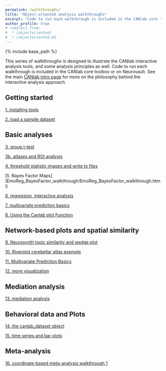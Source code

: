 ```yaml
---
permalink: /walkthroughs/
title: "Object-oriented analysis walkthroughs"
excerpt: "Code to run each walkthrough is included in the CANlab core toolbox or on Neurovault."
author_profile: true
# redirect_from:
#  * /objectoriented/
#  * /objectoriented.md
---
```

{% include base_path %}

This series of walkthroughs is designed to illustrate the CANlab interactive analysis tools, and some analysis principles as well.
Code to run each walkthrough is included in the CANlab core toolbox or on Neurovault. See the main [CANlab intro page](/) for more on the philosophy behind the interactive analysis approach.

## Getting started

[1. installing tools](canlab_help_1_installing_tools.html)

[2. load a sample dataset](canlab_help_2_load_a_sample_dataset/canlab_help_2_load_a_sample_dataset.html)

## Basic analyses

[3. group t-test](canlab_help_3_voxelwise_t_test_walkthrough/canlab_help_3_voxelwise_t_test_walkthrough.html)

[3b. atlases and ROI analysis](canlab_help_3b_atlases_and_labeling/canlab_help_3b_atlases_and_labeling.html)

[4. threshold statistic images and write to files ](canlab_help_4_write_data_to_image_file_format/canlab_help_4_write_data_to_image_file_format.html)

[5. Bayes Factor Maps] (EmoReg_BayesFactor_walkthrough/EmoReg_BayesFactor_walkthrough.html) 

[6. regression, interactive analysis](canlab_help_5_regression_walkthrough/canlab_help_5_regression_walkthrough.html)

[7. multivariate prediction basics](canlab_help_7_multivariate_prediction_basics/canlab_help_7_multivariate_prediction_basics.html)

[8. Using the Canlab plot Function](canlab_help_using_the_plot_function/fmri_data_plot_walkthrough.html)

## Network-based plots and spatial similarity

[9. Neurosynth topic similarity and wedge plot](neurosynth_topic_similarity_and_wedge_plot/neurosynth_topic_similarity_and_wedge_plot.html)

[10. Riverplot cerebellar atlas example](canlab_help_8_riverplot_cerebellar_atlas_example.m/canlab_help_8_riverplot_cerebellar_atlas_example.html)

[11. Multivariate Prediction Basics](canlab_help_7_multivariate_prediction_basics/canlab_help_7_multivariate_prediction_basics.html)

[12. more visualization](visualize_neuroimaging_data/visualize_neuroimaging_data.html)

## Mediation analysis

[13. mediation analysis](mediation_example_script_1/mediation_example_script_1.html)

## Behavioral data and Plots

[14. the canlab_dataset object](canlab_dataset_basic_usage/canlab_dataset_basic_usage.html)

[15. time series and bar plots](atlas_2012_behavioral_plot_example_figure/atlas_2012_behavioral_plot_example_figure.html)

## Meta-analysis

[16. coordinate-based meta-analysis walkthrough 1](canlab_meta_analysis_walkthrough1.m/canlab_meta_analysis_walkthrough1.html)
